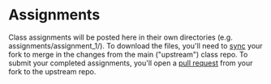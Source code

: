 # Assignments

Class assignments will be posted here in their own directories (e.g. assignments/assignment_1/). To download the files, you'll need to [sync](https://docs.github.com/en/pull-requests/collaborating-with-pull-requests/working-with-forks/syncing-a-fork) your fork to merge in the changes from the main ("upstream") class repo. To submit your completed assignments, you'll open a [pull request](https://docs.github.com/en/pull-requests/collaborating-with-pull-requests/proposing-changes-to-your-work-with-pull-requests/creating-a-pull-request-from-a-fork) from your fork to the upstream repo.
